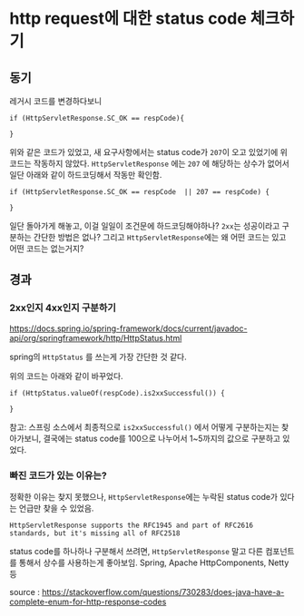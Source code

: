 
# http request에 대한 status code 체크하기

## 동기

레거시 코드를 변경하다보니

```
if (HttpServletResponse.SC_OK == respCode){

}
```

위와 같은 코드가 있었고, 새 요구사항에서는 status code가 `207`이 오고 있었기에 위 코드는 작동하지 않았다. `HttpServletResponse` 에는 `207` 에 해당하는 상수가 없어서 일단 아래와 같이 하드코딩해서 작동만 확인함.

```
if (HttpServletResponse.SC_OK == respCode  || 207 == respCode) {

}
```

일단 돌아가게 해놓고, 이걸 일일이 조건문에 하드코딩해야하나? `2xx`는 성공이라고 구분하는 간단한 방법은 없나? 그리고 `HttpServletResponse`에는 왜 어떤 코드는 있고 어떤 코드는 없는거지?

## 경과

### 2xx인지 4xx인지 구분하기

https://docs.spring.io/spring-framework/docs/current/javadoc-api/org/springframework/http/HttpStatus.html

spring의 `HttpStatus` 를 쓰는게 가장 간단한 것 같다.

위의 코드는 아래와 같이 바꾸었다.

```
if (HttpStatus.valueOf(respCode).is2xxSuccessful()) {

}
```

참고: 스프링 소스에서 최종적으로 `is2xxSuccessful()` 에서 어떻게 구분하는지는 찾아가보니, 결국에는 status code를 100으로 나누어서 1~5까지의 값으로 구분하고 있었다.

### 빠진 코드가 있는 이유는?

정확한 이유는 찾지 못했으나, `HttpServletResponse`에는 누락된 status code가 있다는 언급만 찾을 수 있었음.

```
HttpServletResponse supports the RFC1945 and part of RFC2616 standards, but it's missing all of RFC2518
```

status code를 하나하나 구분해서 쓰려면, `HttpServletResponse` 말고 다른 컴포넌트를 통해서 상수를 사용하는게 좋아보임. Spring, Apache HttpComponents, Netty 등

source : https://stackoverflow.com/questions/730283/does-java-have-a-complete-enum-for-http-response-codes
